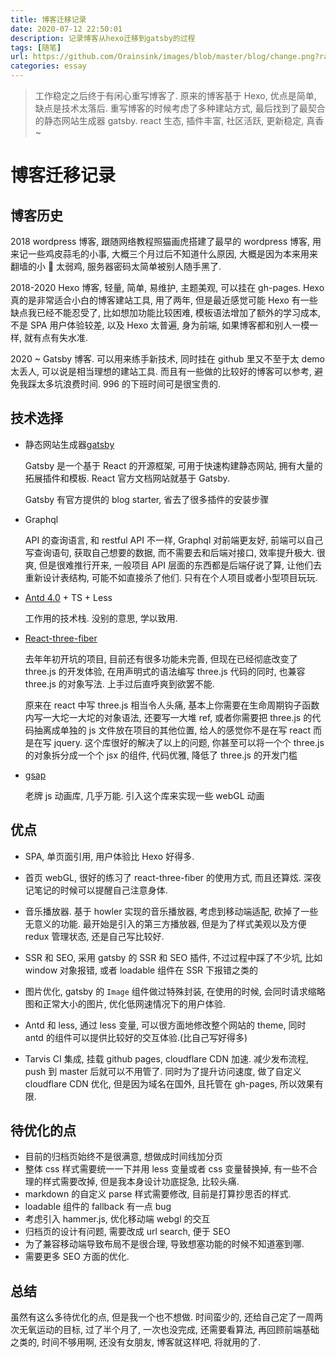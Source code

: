 ```yaml
---
title: 博客迁移记录
date: 2020-07-12 22:50:01
description: 记录博客从hexo迁移到gatsby的过程
tags: [随笔]
url: https://github.com/Orainsink/images/blob/master/blog/change.png?raw=true
categories: essay
---
```


> 工作稳定之后终于有闲心重写博客了. 原来的博客基于 Hexo, 优点是简单, 缺点是技术太落后. 重写博客的时候考虑了多种建站方式, 最后找到了最契合的静态网站生成器 gatsby. react 生态, 插件丰富, 社区活跃, 更新稳定, 真香~

# 博客迁移记录

## 博客历史

2018 wordpress 博客, 跟随网络教程照猫画虎搭建了最早的 wordpress 博客, 用来记一些鸡皮蒜毛的小事, 大概三个月过后不知道什么原因, 大概是因为本来用来翻墙的小 🐣 太弱鸡, 服务器密码太简单被别人随手黑了.

2018-2020 Hexo 博客, 轻量, 简单, 易维护, 主题美观, 可以挂在 gh-pages. Hexo 真的是非常适合小白的博客建站工具, 用了两年, 但是最近感觉可能 Hexo 有一些缺点我已经不能忍受了, 比如想加功能比较困难, 模板语法增加了额外的学习成本, 不是 SPA 用户体验较差, 以及 Hexo 太普遍, 身为前端, 如果博客都和别人一模一样, 就有点有失水准.

2020 ~ Gatsby 博客. 可以用来练手新技术, 同时挂在 github 里又不至于太 demo 太丢人, 可以说是相当理想的建站工具. 而且有一些做的比较好的博客可以参考, 避免我踩太多坑浪费时间. 996 的下班时间可是很宝贵的.

## 技术选择

- 静态网站生成器[gatsby](https://www.gatsbyjs.org/)

  Gatsby 是一个基于 React 的开源框架, 可用于快速构建静态网站, 拥有大量的拓展插件和模板. React 官方文档网站就基于 Gatsby.

  Gatsby 有官方提供的 blog starter, 省去了很多插件的安装步骤

- Graphql

  API 的查询语言, 和 restful API 不一样, Graphql 对前端更友好, 前端可以自己写查询语句, 获取自己想要的数据, 而不需要去和后端对接口, 效率提升极大. 很爽, 但是很难推行开来, 一般项目 API 层面的东西都是后端仔说了算, 让他们去重新设计表结构, 可能不如直接杀了他们. 只有在个人项目或者小型项目玩玩.

- [Antd 4.0](https://ant.design/) + TS + Less

  工作用的技术栈. 没别的意思, 学以致用.

- [React-three-fiber](https://github.com/react-spring/react-three-fiber)

  去年年初开坑的项目, 目前还有很多功能未完善, 但现在已经彻底改变了 three.js 的开发体验, 在用声明式的语法编写 three.js 代码的同时, 也兼容 three.js 的对象写法. 上手过后直呼爽到欲罢不能.

  原来在 react 中写 three.js 相当令人头痛, 基本上你需要在生命周期钩子函数内写一大坨一大坨的对象语法, 还要写一大堆 ref, 或者你需要把 three.js 的代码抽离成单独的 js 文件放在项目的其他位置, 给人的感觉你不是在写 react 而是在写 jquery. 这个库很好的解决了以上的问题, 你甚至可以将一个个 three.js 的对象拆分成一个个 jsx 的组件, 代码优雅, 降低了 three.js 的开发门槛

- [gsap](https://greensock.com/)

  老牌 js 动画库, 几乎万能. 引入这个库来实现一些 webGL 动画

## 优点

- SPA, 单页面引用, 用户体验比 Hexo 好得多.

- 首页 webGL, 很好的练习了 react-three-fiber 的使用方式, 而且还算炫. 深夜记笔记的时候可以提醒自己注意身体.
- 音乐播放器. 基于 howler 实现的音乐播放器, 考虑到移动端适配, 砍掉了一些无意义的功能. 最开始是引入的第三方播放器, 但是为了样式美观以及方便 redux 管理状态, 还是自己写比较好.
- SSR 和 SEO, 采用 gatsby 的 SSR 和 SEO 插件, 不过过程中踩了不少坑, 比如 window 对象报错, 或者 loadable 组件在 SSR 下报错之类的
- 图片优化, gatsby 的 `Image` 组件做过特殊封装, 在使用的时候, 会同时请求缩略图和正常大小的图片, 优化低网速情况下的用户体验.
- Antd 和 less, 通过 less 变量, 可以很方面地修改整个网站的 theme, 同时 antd 的组件可以提供比较好的交互体验.(比自己写好得多)
- Tarvis CI 集成, 挂载 github pages, cloudflare CDN 加速. 减少发布流程, push 到 master 后就可以不用管了. 同时为了提升访问速度, 做了自定义 cloudflare CDN 优化, 但是因为域名在国外, 且托管在 gh-pages, 所以效果有限.

## 待优化的点

- 目前的归档页始终不是很满意, 想做成时间线加分页
- 整体 css 样式需要统一一下并用 less 变量或者 css 变量替换掉, 有一些不合理的样式需要改掉, 但是我本身设计功底捉急, 比较头痛.
- markdown 的自定义 parse 样式需要修改, 目前是打算抄思否的样式.
- loadable 组件的 fallback 有一点 bug
- 考虑引入 hammer.js, 优化移动端 webgl 的交互
- 归档页的设计有问题, 需要改成 url search, 便于 SEO
- 为了兼容移动端导致布局不是很合理, 导致想塞功能的时候不知道塞到哪.
- 需要更多 SEO 方面的优化.

## 总结

虽然有这么多待优化的点, 但是我一个也不想做. 时间蛮少的, 还给自己定了一周两次无氧运动的目标, 过了半个月了, 一次也没完成, 还需要看算法, 再回顾前端基础之类的, 时间不够用啊, 还没有女朋友, 博客就这样吧, 将就用的了.
